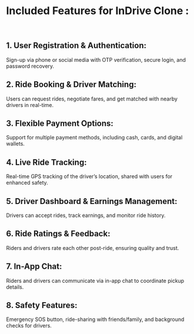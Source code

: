 <h1>Included Features for InDrive Clone :</h1>
<br>
<h2>1.	User Registration & Authentication:</h2>
Sign-up via phone or social media with OTP verification, secure login, and password recovery.
<h2>2.	Ride Booking & Driver Matching:</h2>
Users can request rides, negotiate fares, and get matched with nearby drivers in real-time.
<h2>3.	Flexible Payment Options:</h2>
Support for multiple payment methods, including cash, cards, and digital wallets.
<h2>4.	Live Ride Tracking:</h2>
Real-time GPS tracking of the driver’s location, shared with users for enhanced safety.
<h2>5.	Driver Dashboard & Earnings Management:</h2>
Drivers can accept rides, track earnings, and monitor ride history.
<h2>6.	Ride Ratings & Feedback:</h2>
Riders and drivers rate each other post-ride, ensuring quality and trust.
<h2>7.	In-App Chat:</h2>
Riders and drivers can communicate via in-app chat to coordinate pickup details.
<h2>8.	Safety Features:</h2>
Emergency SOS button, ride-sharing with friends/family, and background checks for drivers.
